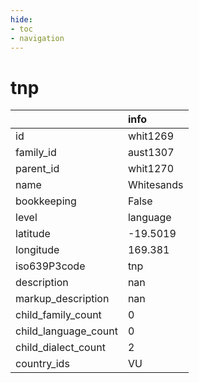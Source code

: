 ```yaml
---
hide:
- toc
- navigation
---
```

# tnp
|                      | info       |
|:---------------------|:-----------|
| id                   | whit1269   |
| family_id            | aust1307   |
| parent_id            | whit1270   |
| name                 | Whitesands |
| bookkeeping          | False      |
| level                | language   |
| latitude             | -19.5019   |
| longitude            | 169.381    |
| iso639P3code         | tnp        |
| description          | nan        |
| markup_description   | nan        |
| child_family_count   | 0          |
| child_language_count | 0          |
| child_dialect_count  | 2          |
| country_ids          | VU         |